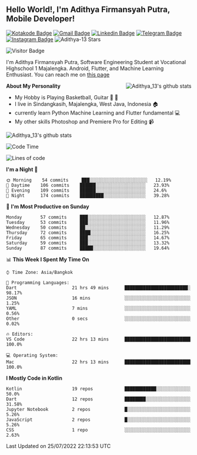 
## Hello World!, I'm Adithya Firmansyah Putra, Mobile Developer!

[![Kotakode Badge](https://img.shields.io/badge/-Kotakode-green?style=plastic&logo=Kotakode&link=https://kotakode.com/users/527/adithya-13)](https://kotakode.com/users/527/adithya-13)
[![Gmail Badge](https://img.shields.io/badge/-Gmail-white?style=plastic&logo=Gmail&link=mailto:aditputrafirmansyah@gmail.com)](mailto:aditputrafirmansyah@gmail.com)
[![Linkedin Badge](https://img.shields.io/badge/-LinkedIn-blue?style=plastic&logo=Linkedin&link=https://www.linkedin.com/in/aditputrafirmansyah/)](https://www.linkedin.com/in/aditputrafirmansyah/) 
[![Telegram Badge](https://img.shields.io/badge/-Telegram-blue?style=plastic&logo=telegram&link=https://t.me/Adithya_13)](https://t.me/Adithya_13) 
[![Instagram Badge](https://img.shields.io/badge/-Instagram-white?style=plastic&logo=instagram&link=https://www.instagram.com/adithya_firmansyahputra/)](https://www.instagram.com/adithya_firmansyahputra/)
![Adithya-13 Stars](https://img.shields.io/github/stars/Adithya-13?affiliations=OWNER&style=social)

![Visitor Badge](https://visitor-badge.laobi.icu/badge?page_id=Adithya-13.Adithya-13)

I'm Adithya Firmansyah Putra, Software Engineering Student at Vocational Highschool 1 Majalengka. Android, Flutter, and Machine Learning Enthusiast. You can reach me on [this page](https://msha.ke/adithya_13/)

<img align="right" alt="Adithya_13's github stats" src="https://github-readme-stats.vercel.app/api/top-langs/?username=Adithya-13&theme=radical&show_icons=true&hide_border=true&line_height=24"/>

**About My Personality**

- My Hobby is Playing Basketball, Guitar :basketball: :guitar: 
- I live in Sindangkasih, Majalengka, West Java, Indonesia :house:
- currently learn Python Machine Learning and Flutter fundamental :computer:
- My other skills Photoshop and Premiere Pro for Editing :video_camera:

<img alt="Adithya_13's github stats" src="https://github-readme-stats.vercel.app/api?username=Adithya-13&count_private=true&show_icons=true&hide_border=true&include_all_commits=true&line_height=24&theme=radical"/>

<!--START_SECTION:waka-->
![Code Time](http://img.shields.io/badge/Code%20Time-0%20secs-blue)

![Lines of code](https://img.shields.io/badge/From%20Hello%20World%20I%27ve%20Written-1%20Million%20lines%20of%20code-blue)

**I'm a Night 🦉** 

```text
🌞 Morning    54 commits     ███░░░░░░░░░░░░░░░░░░░░░░   12.19% 
🌆 Daytime    106 commits    ██████░░░░░░░░░░░░░░░░░░░   23.93% 
🌃 Evening    109 commits    ██████░░░░░░░░░░░░░░░░░░░   24.6% 
🌙 Night      174 commits    █████████░░░░░░░░░░░░░░░░   39.28%

```
📅 **I'm Most Productive on Sunday** 

```text
Monday       57 commits     ███░░░░░░░░░░░░░░░░░░░░░░   12.87% 
Tuesday      53 commits     ███░░░░░░░░░░░░░░░░░░░░░░   11.96% 
Wednesday    50 commits     ██░░░░░░░░░░░░░░░░░░░░░░░   11.29% 
Thursday     72 commits     ████░░░░░░░░░░░░░░░░░░░░░   16.25% 
Friday       65 commits     ███░░░░░░░░░░░░░░░░░░░░░░   14.67% 
Saturday     59 commits     ███░░░░░░░░░░░░░░░░░░░░░░   13.32% 
Sunday       87 commits     █████░░░░░░░░░░░░░░░░░░░░   19.64%

```


📊 **This Week I Spent My Time On** 

```text
⌚︎ Time Zone: Asia/Bangkok

💬 Programming Languages: 
Dart                     21 hrs 49 mins      ████████████████████████░   98.17% 
JSON                     16 mins             ░░░░░░░░░░░░░░░░░░░░░░░░░   1.25% 
YAML                     7 mins              ░░░░░░░░░░░░░░░░░░░░░░░░░   0.56% 
Other                    0 secs              ░░░░░░░░░░░░░░░░░░░░░░░░░   0.02%

🔥 Editors: 
VS Code                  22 hrs 13 mins      █████████████████████████   100.0%

💻 Operating System: 
Mac                      22 hrs 13 mins      █████████████████████████   100.0%

```

**I Mostly Code in Kotlin** 

```text
Kotlin                   19 repos            ████████████░░░░░░░░░░░░░   50.0% 
Dart                     12 repos            ████████░░░░░░░░░░░░░░░░░   31.58% 
Jupyter Notebook         2 repos             █░░░░░░░░░░░░░░░░░░░░░░░░   5.26% 
JavaScript               2 repos             █░░░░░░░░░░░░░░░░░░░░░░░░   5.26% 
CSS                      1 repo              ░░░░░░░░░░░░░░░░░░░░░░░░░   2.63%

```



 Last Updated on 25/07/2022 22:13:53 UTC
<!--END_SECTION:waka-->
